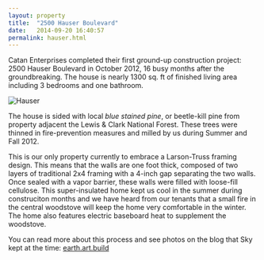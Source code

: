 ```yaml
---
layout: property
title:  "2500 Hauser Boulevard"
date:   2014-09-20 16:40:57
permalink: hauser.html
---
```


Catan Enterprises completed their first ground-up construction project: 2500 Hauser Boulevard in October 2012, 16 busy months after the groundbreaking. The house is nearly 1300 sq. ft of finished living area including 3 bedrooms and one bathroom.

![Hauser]({{site.images}}/hauser_ext_se.jpg)

The house is sided with local _blue stained pine_, or beetle-kill pine from property adjacent the Lewis & Clark National Forest. These trees were thinned in fire-prevention measures and milled by us during Summer and Fall 2012.

This is our only property currently to embrace a Larson-Truss framing design. This means that the walls are one foot thick, composed of two layers of traditional 2x4 framing with a 4-inch gap separating the two walls.  Once sealed with a vapor barrier, these walls were filled with loose-fill cellulose. This super-insulated home kept us cool in the summer during construciton months and we have heard from our tenants that a small fire in the central woodstove will keep the home very comfortable in the winter. The home also features electric baseboard heat to supplement the woodstove. 

You can read more about this process and see photos on the blog that Sky kept at the time: [earth.art.build](//earthartbuild.wordpress.com)
